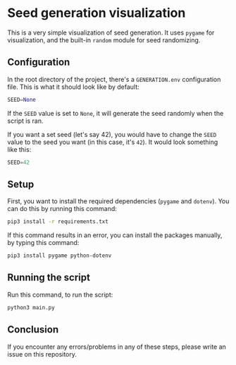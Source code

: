 
# Seed generation visualization
This is a very simple visualization of seed generation. It uses `pygame` for visualization, and the built-in `random` module for seed randomizing.

## Configuration
In the root directory of the project, there's a `GENERATION.env` configuration file. This is what it should look like by default:
```python
SEED=None
```
If the `SEED` value is set to `None`, it will generate the seed randomly when the script is ran.

If you want a set seed (let's say 42), you would have to change the `SEED` value to the seed you want (in this case, it's `42`). It would look something like this:
```python
SEED=42
```

## Setup
First, you want to install the required dependencies (`pygame` and `dotenv`). You can do this by running this command:
```zsh
pip3 install -r requirements.txt
```
If this command results in an error, you can install the packages manually, by typing this command:
```zsh
pip3 install pygame python-dotenv
```

## Running the script
Run this command, to run the script:
```zsh
python3 main.py
```

## Conclusion
If you encounter any errors/problems in any of these steps, please write an issue on this repository.